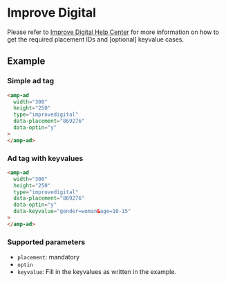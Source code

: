 # Improve Digital

Please refer to [Improve Digital Help Center](https://improvedigital.zendesk.com/hc/en-us) for more
information on how to get the required placement IDs and [optional] keyvalue cases.

## Example

### Simple ad tag

```html
<amp-ad
  width="300"
  height="250"
  type="improvedigital"
  data-placement="869276"
  data-optin="y"
>
</amp-ad>
```

### Ad tag with keyvalues

```html
<amp-ad
  width="300"
  height="250"
  type="improvedigital"
  data-placement="869276"
  data-optin="y"
  data-keyvalue="gender=woman&age=10-15"
>
</amp-ad>
```

### Supported parameters

-   `placement`: mandatory
-   `optin`
-   `keyvalue`: Fill in the keyvalues as written in the example.
